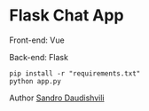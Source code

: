 # Flask Chat App

Front-end: Vue

Back-end: Flask

    pip install -r "requirements.txt"
    python app.py

Author [Sandro Daudishvili](https://github.com/sdaudishvili)
